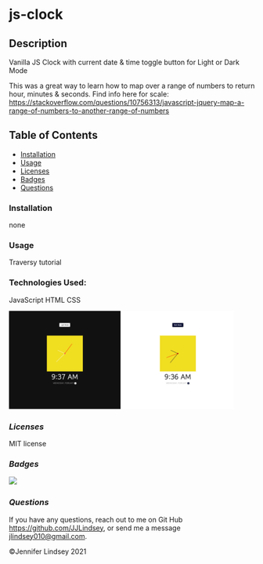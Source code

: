 # js-clock

## **Description**

Vanilla JS Clock with current date & time
toggle button for Light or Dark Mode

This was a great way to learn how to map over a range of numbers to return hour, minutes & seconds.
 Find info here for scale: https://stackoverflow.com/questions/10756313/javascript-jquery-map-a-range-of-numbers-to-another-range-of-numbers

## **Table of Contents**
* [Installation](#installation)
* [Usage](#usage)
* [Licenses](#licenses)
* [Badges](#Badges)
* [Questions](#questions)


### **Installation**
none


### **Usage**

Traversy tutorial

### **Technologies Used:**

JavaScript
HTML
CSS

<img src="./assets/darkMode.png" height=200>

<img src="./assets/lightMode.png" height=200>


### *Licenses*
MIT license


### *Badges*
<img src="https://img.shields.io/badge/MIT-license-brightgreen">

### *Questions*
If you have any questions, reach out to me on Git Hub https://github.com/JJLindsey, or send me a message jlindsey010@gmail.com.

©Jennifer Lindsey 2021